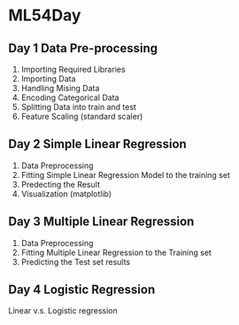 ﻿# ML54Day
## Day 1 Data Pre-processing
1. Importing Required Libraries
2. Importing Data
3. Handling Mising Data
4. Encoding Categorical Data
5. Splitting Data into train and test
6. Feature Scaling (standard scaler)
## Day 2 Simple Linear Regression
1. Data Preprocessing
2. Fitting Simple Linear Regression Model to the training set
3. Predecting the Result
4. Visualization (matplotlib)
## Day 3 Multiple Linear Regression
1. Data Preprocessing
2. Fitting Multiple Linear Regression to the Training set
3. Predicting the Test set results
## Day 4 Logistic Regression
Linear v.s. Logistic regression
